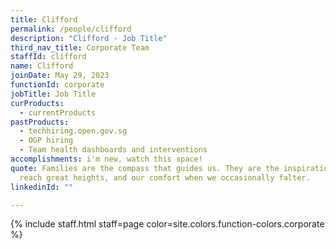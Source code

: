 ```yaml
---
title: Clifford
permalink: /people/clifford
description: "Clifford - Job Title"
third_nav_title: Corporate Team
staffId: clifford
name: Clifford
joinDate: May 29, 2023
functionId: corporate
jobTitle: Job Title
curProducts:
  - currentProducts
pastProducts:
  - techhiring.open.gov.sg
  - OGP hiring
  - Team health dashboards and interventions
accomplishments: i'm new, watch this space!
quote: Families are the compass that guides us. They are the inspiration to
  reach great heights, and our comfort when we occasionally falter.
linkedinId: ""

---
```


{% include staff.html staff=page color=site.colors.function-colors.corporate %}
